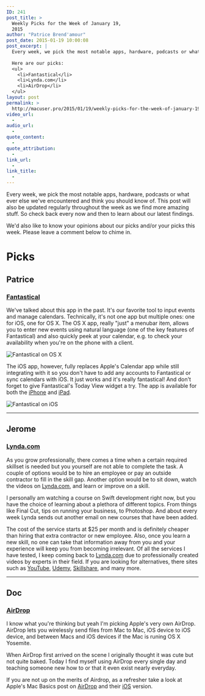 ```yaml
---
ID: 241
post_title: >
  Weekly Picks for the Week of January 19,
  2015
author: "Patrice Brend'amour"
post_date: 2015-01-19 10:00:08
post_excerpt: |
  Every week, we pick the most notable apps, hardware, podcasts or what ever else we've encountered and think you should know of. This post will also be updated regularly throughout the week as we find more amazing stuff. So check back every now and then to learn about our latest findings.
  
  Here are our picks:
  <ul>
  	<li>Fantastical</li>
  	<li>Lynda.com</li>
  	<li>AirDrop</li>
  </ul>
layout: post
permalink: >
  http://macuser.pro/2015/01/19/weekly-picks-for-the-week-of-january-19-2015/
video_url:
  - 
audio_url:
  - 
quote_content:
  - 
quote_attribution:
  - 
link_url:
  - 
link_title:
  - 
---
```




Every week, we pick the most notable apps, hardware, podcasts or what ever else we've encountered and think you should know of. This post will also be updated regularly throughout the week as we find more amazing stuff. So check back every now and then to learn about our latest findings.

We'd also like to know your opinions about our picks and/or your picks this week. Please leave a comment below to chime in.

# Picks

## Patrice

### [Fantastical][fantiosURL]

We've talked about this app in the past. It's our favorite tool to input events and manage calendars. Technically, it's not one app but multiple ones: one for iOS, one for OS X. The OS X app, really "just" a menubar item, allows you to enter new events using natural language (one of the key features of Fantastical) and also quickly peek at your calendar, e.g. to check your availability when you're on the phone with a client.

![Fantastical on OS X][fantosx]

The iOS app, however, fully replaces Apple's Calendar app while still integrating with it so you don't have to add any accounts to Fantastical or sync calendars with iOS. It just works and it's really fantastical! And don't forget to give Fantastical's Today View widget a try.
The app is available for both the [iPhone][fantiosURL] and [iPad][fantiPadURL].

![Fantastical on iOS][fantios]

***

## Jerome

### [Lynda.com][lynda]

As you grow professionally, there comes a time when a certain required skillset is needed but you yourself are not able to complete the task.
A couple of options would be to hire an employee or pay an outside contractor to fill in the skill gap. Another option would be to sit down, watch the videos on [Lynda.com][lynda], and learn or improve on a skill.

I personally am watching a course on Swift development right now, but you have the choice of learning about a plethora of different topics. From things like Final Cut, tips on running your business, to Photoshop. And about every week Lynda sends out another email on new courses that have been added.

The cost of the service starts at $25 per month and is definitely cheaper than hiring that extra contractor or new employee. Also, once you learn a new skill, no one can take that information away from you and your experience will keep you from becoming irrelevant. Of all the services I have tested, I keep coming back to [Lynda.com][lynda] due to professionally created videos by experts in their field. If you are looking for alternatives, there sites such as [YouTube][yt], [Udemy][udemy], [Skillshare][skills], and many more.

[fantiosURL]: https://itunes.apple.com/us/app/fantastical-2-for-iphone-calendar/id718043190?mt=8&amp;uo=4&amp;at=1l3vb3F "Fantastical 2 for the iPhone"
[fantiPadURL]: https://itunes.apple.com/us/app/fantastical-2-for-ipad-calendar/id830708155?mt=8&amp;uo=4&amp;at=1l3vb3F "Fantastical 2 for the iPad"
[fantosxURL]: https://itunes.apple.com/us/app/fantastical-calendar-reminders/id435003921?mt=12&amp;uo=4&amp;at=1l3vb3F "Fantastical for OS X"
[fantios]: /wp-content/uploads/2015/01/fantastical_ios.png "The Fantastical app on the iPhone"
[fantosx]: /wp-content/uploads/2015/01/fantastical_osx.png "The Fantastical menu item on OS X"
[lynda]: http://www.lynda.com "Lynda.com website"
[yt]: http://youtube.com "Youtube"
[udemy]: https://www.udemy.com "Udemy"
[skills]: http://www.skillshare.com "SkillShare"



***

## Doc

### [AirDrop][mbad]

I know what you're thinking but yeah I'm picking Apple's very own AirDrop. AirDrop lets you wirelessly send files from Mac to Mac, iOS device to iOS device, and between Macs and iOS devices if the Mac is runing OS X Yosemite.

When AirDrop first arrived on the scene I originally thought it was cute but not quite baked. Today I find myself using AirDrop every single day and teaching someone new how to or that it even exist nearly everyday.

If you are not up on the merits of Airdrop, as a refresher take a look at Apple's Mac Basics post on [AirDrop][mbad] and their [iOS][adios] version.

[mbad]: http://support.apple.com/en-us/HT203106 "Mac Basics: AirDrop"
[adios]: http://support.apple.com/en-us/HT204144 "IOS AirDrop"